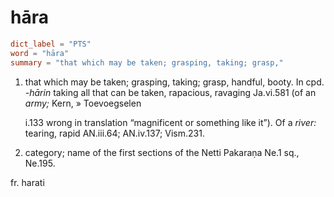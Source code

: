 # hāra

``` toml
dict_label = "PTS"
word = "hāra"
summary = "that which may be taken; grasping, taking; grasp,"
```

1. that which may be taken; grasping, taking; grasp, handful, booty. In cpd. *\-hārin* taking all that can be taken, rapacious, ravaging Ja.vi.581 (of an *army;* Kern,
   » Toevoegselen

    i.133 wrong in translation “magnificent or something like it”). Of a *river:* tearing, rapid AN.iii.64; AN.iv.137; Vism.231.
2. category; name of the first sections of the Netti Pakaraṇa Ne.1 sq., Ne.195.

fr. harati

